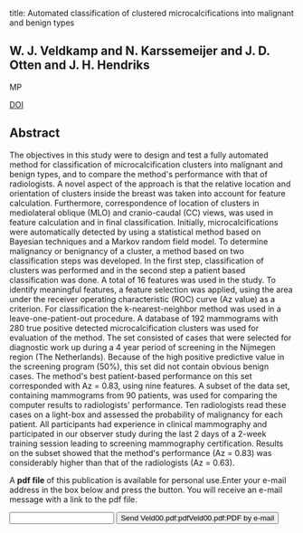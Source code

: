 title: Automated classification of clustered microcalcifications into malignant and benign types

## W. J. Veldkamp and N. Karssemeijer and J. D. Otten and J. H. Hendriks
MP

<a href="https://doi.org/10.1118/1.1318221">DOI</a>

## Abstract
The objectives in this study were to design and test a fully automated method for classification of microcalcification clusters into malignant and benign types, and to compare the method's performance with that of radiologists. A novel aspect of the approach is that the relative location and orientation of clusters inside the breast was taken into account for feature calculation. Furthermore, correspondence of location of clusters in mediolateral oblique (MLO) and cranio-caudal (CC) views, was used in feature calculation and in final classification. Initially, microcalcifications were automatically detected by using a statistical method based on Bayesian techniques and a Markov random field model. To determine malignancy or benignancy of a cluster, a method based on two classification steps was developed. In the first step, classification of clusters was performed and in the second step a patient based classification was done. A total of 16 features was used in the study. To identify meaningful features, a feature selection was applied, using the area under the receiver operating characteristic (ROC) curve (Az value) as a criterion. For classification the k-nearest-neighbor method was used in a leave-one-patient-out procedure. A database of 192 mammograms with 280 true positive detected microcalcification clusters was used for evaluation of the method. The set consisted of cases that were selected for diagnostic work up during a 4 year period of screening in the Nijmegen region (The Netherlands). Because of the high positive predictive value in the screening program (50%), this set did not contain obvious benign cases. The method's best patient-based performance on this set corresponded with Az = 0.83, using nine features. A subset of the data set, containing mammograms from 90 patients, was used for comparing the computer results to radiologists' performance. Ten radiologists read these cases on a light-box and assessed the probability of malignancy for each patient. All participants had experience in clinical mammography and participated in our observer study during the last 2 days of a 2-week training session leading to screening mammography certification. Results on the subset showed that the method's performance (Az = 0.83) was considerably higher than that of the radiologists (Az = 0.63).

A <b>pdf file</b> of this publication is available for personal use.Enter your e-mail address in the box below and press the button. You will receive an e-mail message with a link to the pdf file.
<form action="sender.php">  <input type="text" name="email">  <input type="submit" value="Send Veld00.pdf:pdfVeld00.pdf:PDF by e-mail"></form>